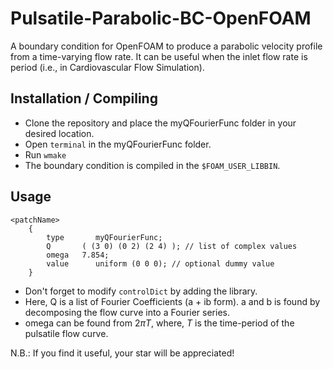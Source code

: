 # Pulsatile-Parabolic-BC-OpenFOAM
A boundary condition for OpenFOAM to produce a parabolic velocity profile from a time-varying flow rate. It can be useful when the inlet flow rate is period (i.e., in Cardiovascular Flow Simulation).

## Installation / Compiling
* Clone the repository and place the myQFourierFunc folder in your desired location.
* Open `terminal` in the myQFourierFunc folder.
* Run `wmake`
* The boundary condition is compiled in the `$FOAM_USER_LIBBIN`.

## Usage
```
<patchName>
    {
        type       myQFourierFunc;
        Q       ( (3 0) (0 2) (2 4) ); // list of complex values
        omega   7.854;
        value      uniform (0 0 0); // optional dummy value
    }
```
* Don't forget to modify `controlDict` by adding the library.
* Here, Q is a list of Fourier Coefficients (a + ib form). a and b is found by decomposing the flow curve into a Fourier series.
* omega can be found from $2 \pi T$, where, $T$ is the time-period of the pulsatile flow curve.

N.B.: If you find it useful, your star will be appreciated!
